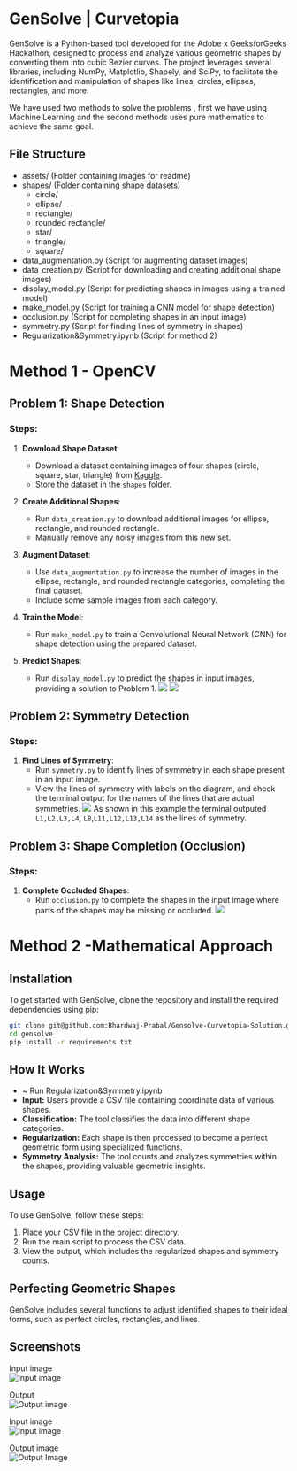 # GenSolve | Curvetopia

GenSolve is a Python-based tool developed for the Adobe x GeeksforGeeks Hackathon, designed to process and analyze various geometric shapes by converting them into cubic Bezier curves. The project leverages several libraries, including NumPy, Matplotlib, Shapely, and SciPy, to facilitate the identification and manipulation of shapes like lines, circles, ellipses, rectangles, and more.

We have used two methods to solve the problems , first we have using Machine Learning and the second methods uses pure mathematics to achieve the same goal.

## File Structure
+ assets/                      (Folder containing images for readme)
+ shapes/                      (Folder containing shape datasets)
  + circle/
  + ellipse/
  + rectangle/
  + rounded rectangle/
  + star/
  + triangle/
  + square/
+ data_augmentation.py         (Script for augmenting dataset images)
+ data_creation.py             (Script for downloading and creating additional shape images)
+ display_model.py             (Script for predicting shapes in images using a trained model)
+ make_model.py                (Script for training a CNN model for shape detection)
+ occlusion.py                 (Script for completing shapes in an input image)
+ symmetry.py                  (Script for finding lines of symmetry in shapes)
+ Regularization&Symmetry.ipynb (Script for method 2)
  
# Method 1 - OpenCV 


## Problem 1: Shape Detection

### Steps:
1. **Download Shape Dataset**:
   - Download a dataset containing images of four shapes (circle, square, star, triangle) from [Kaggle](https://www.kaggle.com/datasets/smeschke/four-shapes?resource=download).
   - Store the dataset in the `shapes` folder.

2. **Create Additional Shapes**:
   - Run `data_creation.py` to download additional images for ellipse, rectangle, and rounded rectangle.
   - Manually remove any noisy images from this new set.

3. **Augment Dataset**:
   - Use `data_augmentation.py` to increase the number of images in the ellipse, rectangle, and rounded rectangle categories, completing the final dataset.
   - Include some sample images from each category.

4. **Train the Model**:
   - Run `make_model.py` to train a Convolutional Neural Network (CNN) for shape detection using the prepared dataset.

5. **Predict Shapes**:
   - Run `display_model.py` to predict the shapes in input images, providing a solution to Problem 1.
![](https://github.com/Manya-15/adobe_sub/blob/main/assets/shape_detection.jpg)
![](https://github.com/Manya-15/adobe_sub/blob/main/assets/sd2.jpg)

## Problem 2: Symmetry Detection

### Steps:
1. **Find Lines of Symmetry**:
   - Run `symmetry.py` to identify lines of symmetry in each shape present in an input image.
   - View the lines of symmetry with labels on the diagram, and check the terminal output for the names of the lines that are actual symmetries.
![](https://github.com/Manya-15/adobe_sub/blob/main/assets/symmetry.jpg)
As shown in this example the terminal outputed `L1,L2,L3,L4`, `L8`,`L11,L12,L13,L14` as the lines of symmetry.

## Problem 3: Shape Completion (Occlusion)

### Steps:
1. **Complete Occluded Shapes**:
   - Run `occlusion.py` to complete the shapes in the input image where parts of the shapes may be missing or occluded.
![](https://github.com/Manya-15/adobe_sub/blob/main/assets/occlusion.jpg) 



# Method 2 -Mathematical Approach

## Installation

To get started with GenSolve, clone the repository and install the required dependencies using pip:

```bash
git clone git@github.com:Bhardwaj-Prabal/Gensolve-Curvetopia-Solution.git
cd gensolve
pip install -r requirements.txt
```

## How It Works
- ~ Run Regularization&Symmetry.ipynb
- **Input:** Users provide a CSV file containing coordinate data of various shapes.
- **Classification:** The tool classifies the data into different shape categories.
- **Regularization:** Each shape is then processed to become a perfect geometric form using specialized functions.
- **Symmetry Analysis:** The tool counts and analyzes symmetries within the shapes, providing valuable geometric insights.

## Usage

To use GenSolve, follow these steps:

1. Place your CSV file in the project directory.
2. Run the main script to process the CSV data.
3. View the output, which includes the regularized shapes and symmetry counts.

## Perfecting Geometric Shapes

GenSolve includes several functions to adjust identified shapes to their ideal forms, such as perfect circles, rectangles, and lines.

## Screenshots

Input image<br/>
![Input image](./assets/Screenshot%202024-08-11%20221641.png)

Output<br/>
![Output image](./assets/Screenshot%202024-08-11%20221651.png)

Input image<br/>
![Input image](./assets/Screenshot%202024-08-11%20221141.png)

Output image<br/>
![Output Image](./assets/Screenshot%202024-08-11%20222808.png)

